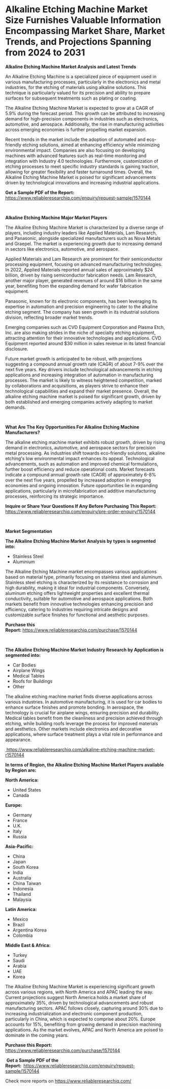 <p><h1>Alkaline Etching Machine Market Size Furnishes Valuable Information Encompassing Market Share, Market Trends, and Projections Spanning from 2024 to 2031</h1></p><p><strong>Alkaline Etching Machine Market Analysis and Latest Trends</strong></p>
<p><p>An Alkaline Etching Machine is a specialized piece of equipment used in various manufacturing processes, particularly in the electronics and metal industries, for the etching of materials using alkaline solutions. This technique is particularly valued for its precision and ability to prepare surfaces for subsequent treatments such as plating or coating. </p><p>The Alkaline Etching Machine Market is expected to grow at a CAGR of 5.9% during the forecast period. This growth can be attributed to increasing demand for high-precision components in industries such as electronics, automotive, and aerospace. Additionally, the rise in manufacturing activities across emerging economies is further propelling market expansion. </p><p>Recent trends in the market include the adoption of automated and eco-friendly etching solutions, aimed at enhancing efficiency while minimizing environmental impact. Companies are also focusing on developing machines with advanced features such as real-time monitoring and integration with Industry 4.0 technologies. Furthermore, customization of etching processes to meet specific industry standards is gaining traction, allowing for greater flexibility and faster turnaround times. Overall, the Alkaline Etching Machine Market is poised for significant advancements driven by technological innovations and increasing industrial applications.</p></p>
<p><strong>Get a Sample PDF of the Report:&nbsp;</strong> <a href="https://www.reliableresearchiq.com/enquiry/request-sample/1570144?utm_campaign=1896&utm_medium=2&utm_source=Github&utm_content=ia&utm_term=29122024&utm_id=alkaline-etching-machine">https://www.reliableresearchiq.com/enquiry/request-sample/1570144</a></p>
<p>&nbsp;</p>
<p><strong>Alkaline Etching Machine Major Market Players</strong></p>
<p><p>The Alkaline Etching Machine Market is characterized by a diverse range of players, including industry leaders like Applied Materials, Lam Research, and Panasonic, alongside specialized manufacturers such as Nova Metals and Graepel. The market is experiencing growth due to increasing demand in sectors like electronics, automotive, and aerospace.</p><p>Applied Materials and Lam Research are prominent for their semiconductor processing equipment, focusing on advanced manufacturing technologies. In 2022, Applied Materials reported annual sales of approximately $24 billion, driven by rising semiconductor fabrication needs. Lam Research, another major player, generated revenues of around $16 billion in the same year, benefiting from the expanding demand for wafer fabrication equipment.</p><p>Panasonic, known for its electronic components, has been leveraging its expertise in automation and precision engineering to cater to the alkaline etching segment. The company has seen growth in its industrial solutions division, reflecting broader market trends.</p><p>Emerging companies such as CVD Equipment Corporation and Plasma Etch, Inc. are also making strides in the niche of specialty etching equipment, attracting attention for their innovative technologies and applications. CVD Equipment reported around $30 million in sales revenue in its latest financial disclosure.</p><p>Future market growth is anticipated to be robust, with projections suggesting a compound annual growth rate (CAGR) of about 7-9% over the next five years. Key drivers include technological advancements in etching applications and increasing integration of automation in manufacturing processes. The market is likely to witness heightened competition, marked by collaborations and acquisitions, as players strive to enhance their technological capabilities and expand their market presence. Overall, the alkaline etching machine market is poised for significant growth, driven by both established and emerging companies actively adapting to market demands.</p></p>
<p>&nbsp;</p>
<p><strong>What Are The Key Opportunities For Alkaline Etching Machine Manufacturers?</strong></p>
<p><p>The alkaline etching machine market exhibits robust growth, driven by rising demand in electronics, automotive, and aerospace sectors for precision metal processing. As industries shift towards eco-friendly solutions, alkaline etching's low environmental impact enhances its appeal. Technological advancements, such as automation and improved chemical formulations, further boost efficiency and reduce operational costs. Market forecasts indicate a compound annual growth rate (CAGR) of approximately 6-8% over the next five years, propelled by increased adoption in emerging economies and ongoing innovation. Future opportunities lie in expanding applications, particularly in microfabrication and additive manufacturing processes, reinforcing its strategic importance.</p></p>
<p><strong>Inquire or Share Your Questions If Any Before Purchasing This Report:</strong> <a href="https://www.reliableresearchiq.com/enquiry/pre-order-enquiry/1570144?utm_campaign=1896&utm_medium=2&utm_source=Github&utm_content=ia&utm_term=29122024&utm_id=alkaline-etching-machine">https://www.reliableresearchiq.com/enquiry/pre-order-enquiry/1570144</a></p>
<p>&nbsp;</p>
<p><strong>Market Segmentation</strong></p>
<p><strong>The Alkaline Etching Machine Market Analysis by types is segmented into:</strong></p>
<p><ul><li>Stainless Steel</li><li>Aluminium</li></ul></p>
<p><p>The Alkaline Etching Machine market encompasses various applications based on material type, primarily focusing on stainless steel and aluminum. Stainless steel etching is characterized by its resistance to corrosion and high durability, making it ideal for industrial components. Conversely, aluminum etching offers lightweight properties and excellent thermal conductivity, suitable for automotive and aerospace applications. Both markets benefit from innovative technologies enhancing precision and efficiency, catering to industries requiring intricate designs and customizable surface finishes for functional and aesthetic purposes.</p></p>
<p><strong>Purchase this Report:&nbsp;</strong><a href="https://www.reliableresearchiq.com/purchase/1570144?utm_campaign=1896&utm_medium=2&utm_source=Github&utm_content=ia&utm_term=29122024&utm_id=alkaline-etching-machine">https://www.reliableresearchiq.com/purchase/1570144</a></p>
<p>&nbsp;</p>
<p><strong>The Alkaline Etching Machine Market Industry Research by Application is segmented into:</strong></p>
<p><ul><li>Car Bodies</li><li>Airplane Wings</li><li>Medical Tables</li><li>Roofs for Buildings</li><li>Other</li></ul></p>
<p><p>The alkaline etching machine market finds diverse applications across various industries. In automotive manufacturing, it is used for car bodies to enhance surface finishes and promote bonding. In aerospace, the technology is crucial for airplane wings, ensuring precision and durability. Medical tables benefit from the cleanliness and precision achieved through etching, while building roofs leverage the process for improved materials and aesthetics. Other markets include electronics and decorative applications, where surface treatment plays a vital role in performance and appearance.</p></p>
<p><a href="https://www.reliableresearchiq.com/alkaline-etching-machine-market-r1570144?utm_campaign=1896&utm_medium=2&utm_source=Github&utm_content=ia&utm_term=29122024&utm_id=alkaline-etching-machine">&nbsp;https://www.reliableresearchiq.com/alkaline-etching-machine-market-r1570144</a></p>
<p><strong>In terms of Region, the Alkaline Etching Machine Market Players available by Region are:</strong></p>
<p>
    <p> <strong> North America: </strong>
        <ul>
            <li>United States</li>
            <li>Canada</li>
        </ul>
        </p> 
    <p> <strong> Europe: </strong>
        <ul>
            <li>Germany</li>
            <li>France</li>
            <li>U.K.</li>
            <li>Italy</li>
            <li>Russia</li>
        </ul>
        </p> 
    <p> <strong> Asia-Pacific: </strong>
        <ul>
            <li>China</li>
            <li>Japan</li>
            <li>South Korea</li>
            <li>India</li>
            <li>Australia</li>
            <li>China Taiwan</li>
            <li>Indonesia</li>
            <li>Thailand</li>
            <li>Malaysia</li>
        </ul>
        </p> 
    <p> <strong> Latin America: </strong>
        <ul>
            <li>Mexico</li>
            <li>Brazil</li>
            <li>Argentina Korea</li>
            <li>Colombia</li>
        </ul>
        </p> 
    <p> <strong> Middle East & Africa: </strong>
        <ul>
            <li>Turkey</li>
            <li>Saudi</li>
            <li>Arabia</li>
            <li>UAE</li>
            <li>Korea</li>
        </ul>
    </p>
    </p>
<p><p>The Alkaline Etching Machine Market is experiencing significant growth across various regions, with North America and APAC leading the way. Current projections suggest North America holds a market share of approximately 35%, driven by technological advancements and robust manufacturing sectors. APAC follows closely, capturing around 30% due to increasing industrialization and electronic component production, particularly in China, which is expected to comprise about 20%. Europe accounts for 15%, benefiting from growing demand in precision machining applications. As the market evolves, APAC and North America are poised to dominate in the coming years.</p></p>
<p><strong>Purchase this Report: </strong><a href="https://www.reliableresearchiq.com/purchase/1570144?utm_campaign=1896&utm_medium=2&utm_source=Github&utm_content=ia&utm_term=29122024&utm_id=alkaline-etching-machine">https://www.reliableresearchiq.com/purchase/1570144</a></p>
<p>&nbsp;<strong>Get a Sample PDF of the Report:&nbsp;&nbsp;</strong><a href="https://www.reliableresearchiq.com/enquiry/request-sample/1570144?utm_campaign=1896&utm_medium=2&utm_source=Github&utm_content=ia&utm_term=29122024&utm_id=alkaline-etching-machine">https://www.reliableresearchiq.com/enquiry/request-sample/1570144</a></p>
<p><strong></strong></p>
<p>Check more reports on <a href="https://www.reliableresearchiq.com/?utm_campaign=1896&utm_medium=2&utm_source=Github&utm_content=ia&utm_term=29122024&utm_id=alkaline-etching-machine">https://www.reliableresearchiq.com/</a></p>